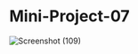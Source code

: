 # Mini-Project-07
![Screenshot (109)](https://github.com/user-attachments/assets/7b9e5960-33fc-4640-b1ff-6117ba094ea2)
